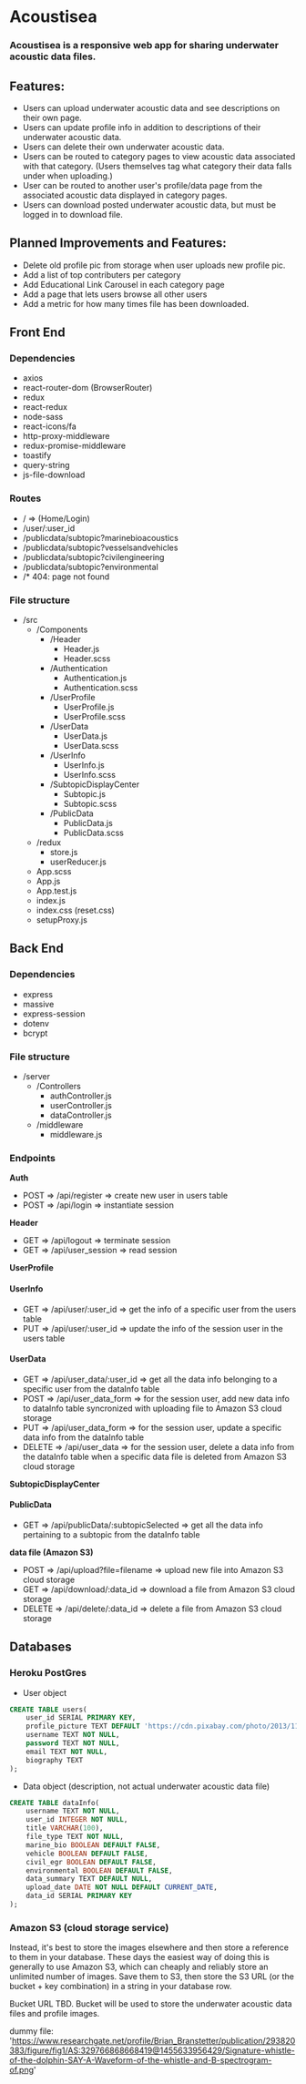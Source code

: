 # Acoustisea

### Acoustisea is a responsive web app for sharing underwater acoustic data files. 

## Features:  
- Users can upload underwater acoustic data and see descriptions on their own page.
- Users can update profile info in addition to descriptions of their underwater acoustic data.
- Users can delete their own underwater acoustic data.
- Users can be routed to category pages to view acoustic data associated with that category. (Users themselves tag what category their data falls under when uploading.)
- User can be routed to another user's profile/data page from the associated acoustic data displayed in category pages.
- Users can download posted underwater acoustic data, but must be logged in to download file.

## Planned Improvements and Features:
- Delete old profile pic from storage when user uploads new profile pic.
- Add a list of top contributers per category
- Add Educational Link Carousel in each category page
- Add a page that lets users browse all other users
- Add a metric for how many times file has been downloaded.

## Front End

### Dependencies
- axios
- react-router-dom (BrowserRouter)
- redux
- react-redux
- node-sass
- react-icons/fa
- http-proxy-middleware
- redux-promise-middleware
- toastify
- query-string
- js-file-download

### Routes

- / => (Home/Login)
- /user/:user_id
- /publicdata/subtopic?marinebioacoustics
- /publicdata/subtopic?vesselsandvehicles
- /publicdata/subtopic?civilengineering
- /publicdata/subtopic?environmental
- /\* 404: page not found



### File structure

- /src
    - /Components
        - /Header
            - Header.js
            - Header.scss
        - /Authentication
            - Authentication.js
            - Authentication.scss
        - /UserProfile
            - UserProfile.js
            - UserProfile.scss
        - /UserData
            - UserData.js
            - UserData.scss
        - /UserInfo
            - UserInfo.js
            - UserInfo.scss
        - /SubtopicDisplayCenter
            - Subtopic.js
            - Subtopic.scss
        - /PublicData
            - PublicData.js
            - PublicData.scss
    - /redux
        - store.js
        - userReducer.js
    - App.scss
    - App.js
    - App.test.js
    - index.js
    - index.css (reset.css)
    - setupProxy.js

    

## Back End

### Dependencies
- express
- massive
- express-session
- dotenv
- bcrypt

### File structure

 - /server
    - /Controllers
        - authController.js
        - userController.js
        - dataController.js
    - /middleware
        - middleware.js

### Endpoints 

**Auth**
- POST => /api/register => create new user in users table
- POST => /api/login => instantiate session

**Header**
- GET => /api/logout => terminate session 
- GET => /api/user_session => read session

**UserProfile**
#### UserInfo
- GET => /api/user/:user_id => get the info of a specific user from the users table
- PUT => /api/user/:user_id => update the info of the session user in the users table

#### UserData

- GET => /api/user_data/:user_id => get all the data info belonging to a specific user from the dataInfo table
- POST => /api/user_data_form => for the session user, add new data info to dataInfo table syncronized with uploading file to Amazon S3 cloud storage
- PUT => /api/user_data_form =>  for the session user, update a specific data info from the dataInfo table
- DELETE => /api/user_data => for the session user, delete a data info from the dataInfo table when a specific data file is deleted from Amazon S3 cloud storage

**SubtopicDisplayCenter**
#### PublicData
- GET => /api/publicData/:subtopicSelected => get all the data info pertaining to a subtopic from the dataInfo table

**data file (Amazon S3)**

- POST => /api/upload?file=filename => upload new file into Amazon S3 cloud storage
- GET => /api/download/:data_id => download a file from Amazon S3 cloud storage
- DELETE => /api/delete/:data_id => delete a file from Amazon S3 cloud storage


## Databases

### Heroku PostGres

- User object

```sql
CREATE TABLE users(
    user_id SERIAL PRIMARY KEY,
    profile_picture TEXT DEFAULT 'https://cdn.pixabay.com/photo/2013/11/01/11/13/dolphin-203875_1280.jpg',
    username TEXT NOT NULL,
    password TEXT NOT NULL,
    email TEXT NOT NULL,
    biography TEXT
);
```

- Data object (description, not actual underwater acoustic data file)

```sql
CREATE TABLE dataInfo(
    username TEXT NOT NULL,
    user_id INTEGER NOT NULL,
    title VARCHAR(100),
    file_type TEXT NOT NULL,
    marine_bio BOOLEAN DEFAULT FALSE,
    vehicle BOOLEAN DEFAULT FALSE,
    civil_egr BOOLEAN DEFAULT FALSE,
    environmental BOOLEAN DEFAULT FALSE,
    data_summary TEXT DEFAULT NULL,
    upload_date DATE NOT NULL DEFAULT CURRENT_DATE,
    data_id SERIAL PRIMARY KEY
);
```

### Amazon S3 (cloud storage service)

Instead, it's best to store the images elsewhere and then store a reference to them in your database. These days the easiest way of doing this is generally to use Amazon S3, which can cheaply and reliably store an unlimited number of images. Save them to S3, then store the S3 URL (or the bucket + key combination) in a string in your database row.

Bucket URL TBD. Bucket will be used to store the underwater acoustic data files and profile images.

dummy file:
'https://www.researchgate.net/profile/Brian_Branstetter/publication/293820383/figure/fig1/AS:329766868668419@1455633956429/Signature-whistle-of-the-dolphin-SAY-A-Waveform-of-the-whistle-and-B-spectrogram-of.png'